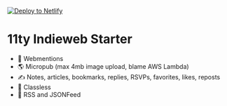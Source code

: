 [![Deploy to Netlify](https://www.netlify.com/img/deploy/button.svg)](https://app.netlify.com/start/deploy?repository=https://github.com/vikramrojo/vikram.day)

# 11ty Indieweb Starter

- 🚀 Webmentions
- 🌎 Micropub (max 4mb image upload, blame AWS Lambda)
- ✍️ Notes, articles, bookmarks, replies, RSVPs, favorites, likes, reposts
- 🎨 Classless
- 📡 RSS and JSONFeed
